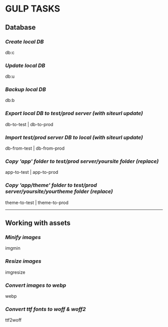# GULP TASKS
## Database

### *Create local DB*
db:c

### *Update local DB*
db:u

### *Backup local DB*
db:b

### *Export local DB to test/prod server (with siteurl update)*
db-to-test | db-to-prod

### *Import test/prod server DB to local (with siteurl update)*
db-from-test | db-from-prod

### *Copy 'app' folder to test/prod server/yoursite folder (replace)*
app-to-test | app-to-prod

### *Copy 'app/theme' folder to test/prod server/yoursite/yourtheme folder (replace)*
theme-to-test | theme-to-prod

___

## Working with assets

### *Minify images*
imgmin

### *Resize images*
imgresize

### *Convert images to webp*
webp

### *Convert ttf fonts to woff & woff2*
ttf2woff
